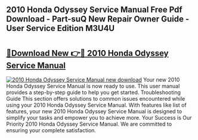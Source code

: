 ## 2010 Honda Odyssey Service Manual Free Pdf Download - Part-suQ New Repair Owner Guide - User Service Edition M3U4U

# <h2><a href="http://bc34725.oget.top/?id=2010+Honda+Odyssey+Service+Manual">🔗Download New 👉🔴 2010 Honda Odyssey Service Manual</a></h2>

[![2010 Honda Odyssey Service Manual new download](https://i.imgur.com/5g1atiW.png)](http://bc34725.oget.top/?id=2010+Honda+Odyssey+Service+Manual)
Your new 2010 Honda Odyssey Service Manual is now ready to use. This user manual provides a step-by-step guide to help you get started. Troubleshooting Guide This section offers solutions to common issues encountered while using your 2010 Honda Odyssey Service Manual. With features like list of features, your new 2010 Honda Odyssey Service Manual is designed to simplify your tasks and empower you to achieve more. Your Success is Our Priority 2010 Honda Odyssey Service Manual. We are committed to ensuring your complete satisfaction.
